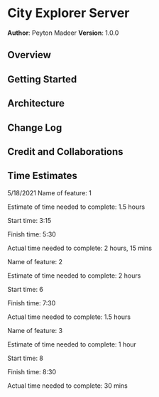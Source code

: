 # City Explorer Server

**Author**: Peyton Madeer
**Version**: 1.0.0 

## Overview
<!-- Provide a high level overview of what this application is and why you are building it, beyond the fact that it's an assignment for this class. (i.e. What's your problem domain?) -->

## Getting Started
<!-- What are the steps that a user must take in order to build this app on their own machine and get it running? -->

## Architecture
<!-- Provide a detailed description of the application design. What technologies (languages, libraries, etc) you're using, and any other relevant design information. -->

## Change Log
<!-- Use this area to document the iterative changes made to your application as each feature is successfully implemented. Use time stamps. Here's an example:

01-01-2001 4:59pm - Application now has a fully-functional express server, with a GET route for the location resource. -->

## Credit and Collaborations
<!-- Give credit (and a link) to other people or resources that helped you build this application. -->

## Time Estimates

5/18/2021
Name of feature: 1

Estimate of time needed to complete: 1.5 hours

Start time: 3:15

Finish time: 5:30

Actual time needed to complete: 2 hours, 15 mins


Name of feature: 2

Estimate of time needed to complete: 2 hours

Start time: 6

Finish time: 7:30

Actual time needed to complete: 1.5 hours


Name of feature: 3

Estimate of time needed to complete: 1 hour

Start time: 8

Finish time: 8:30

Actual time needed to complete: 30 mins